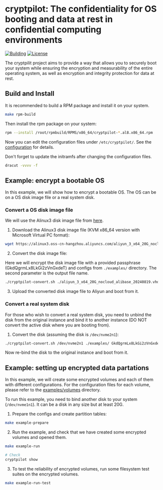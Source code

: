 # cryptpilot: The confidentiality for OS booting and data at rest in confidential computing environments
[![Building](/../../actions/workflows/build-rpm.yml/badge.svg)](/../../actions/workflows/build-rpm.yml)
[![License](https://img.shields.io/badge/License-Apache%202.0-blue.svg)](https://opensource.org/licenses/Apache-2.0)

The cryptpilit project aims to provide a way that allows you to securely boot your system while ensuring the encryption and measurability of the entire operating system, as well as encryption and integrity protection for data at rest.

## Build and Install

It is recommended to build a RPM package and install it on your system.

```sh
make rpm-build
```

Then install the rpm package on your system:

```sh
rpm --install /root/rpmbuild/RPMS/x86_64/cryptpilot-*.al8.x86_64.rpm
```

Now you can edit the configuration files under `/etc/cryptpilot/`. See the [configuration](docs/configuration.md) for details.

Don't forget to update the initramfs after changing the configuration files.

```sh
dracut -vvvv -f
```

## Example: encrypt a bootable OS

In this example, we will show how to encrypt a bootable OS. The OS can be on a OS disk image file or a real system disk. 

### Convert a OS disk image file

We will use the Alinux3 disk image file from [here](https://mirrors.aliyun.com/alinux/3/image/).

1. Download the Alinux3 disk image file (KVM x86_64 version with Microsoft Virtual PC format):

```sh
wget https://alinux3.oss-cn-hangzhou.aliyuncs.com/aliyun_3_x64_20G_nocloud_alibase_20240819.vhd
```

2. Convert the disk image file:

Here we will encrypt the disk image file with a provided passphrase (GkdQgrmLx8LkGi2zVnGxdeT) and configs from `./examples/` directory. The second parameter is the output file name.

```sh
./cryptpilot-convert.sh ./aliyun_3_x64_20G_nocloud_alibase_20240819.vhd ./aliyun_3_x64_20G_nocloud_alibase_20240819_cc.vhd ./examples/ GkdQgrmLx8LkGi2zVnGxdeT
```

3. Upload the converted disk image file to Aliyun and boot from it.

### Convert a real system disk

For those who wish to convert a real system disk, you need to unbind the disk from the original instance and bind it to another instance (DO NOT convert the active disk where you are booting from).

1. Convert the disk (assuming the disk is `/dev/nvme2n1`):

```sh
./cryptpilot-convert.sh /dev/nvme2n1 ./examples/ GkdQgrmLx8LkGi2zVnGxdeT

```

Now re-bind the disk to the original instance and boot from it.

## Example: setting up encrypted data partations

In this example, we will create some encrypted volumes and each of them with different configurations. For the configuration files for each volume, please refer to the [examples/volumes](examples/volumes) directory.

To run this example, you need to bind another disk to your system (`/dev/nvme1n1`). It can be a disk in any size but at least 20G.

1. Prepare the configs and create partition tables:

```sh
make example-prepare
```

2. Run the example, and check that we have created some encrypted volumes and opened them.

```sh
make example-run
```

```sh
# Check
cryptpilot show
```

3. To test the reliability of encrypted volumes, run some filesystem test suites on the encrypted volumes.

```sh
make example-run-test
```
